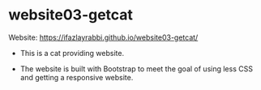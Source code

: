 # website03-getcat
Website: https://ifazlayrabbi.github.io/website03-getcat/

- This is a cat providing website.

- The website is built with Bootstrap to meet the goal of using less CSS  and getting a responsive website.

